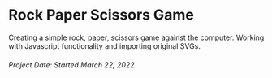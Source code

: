 # Rock Paper Scissors Game

Creating a simple rock, paper, scissors game against the computer. Working with Javascript functionality and importing original SVGs.

###### Project Date: Started March 22, 2022
